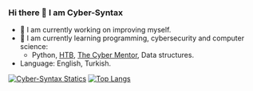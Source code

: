 ### Hi there 👋 I am Cyber-Syntax 

- 🔭 I am currently working on improving myself.
- 🌱 I am currently learning programming, cybersecurity and computer science:
  - Python, [HTB](https://academy.hackthebox.com/path/preview/information-security-foundations), [The Cyber Mentor](https://www.youtube.com/watch?v=t9aAhuG0LkE), Data structures.
- Language: English, Turkish.

[![Cyber-Syntax Statics](https://github-readme-stats.vercel.app/api?username=Cyber-Syntax&show_icons=true&theme=dracula)](https://Cyber-Syntax.dev) [![Top Langs](https://github-readme-stats.vercel.app/api/top-langs/?username=Cyber-Syntax&layout=compact)](https://github.com/anuraghazra/github-readme-stats)
